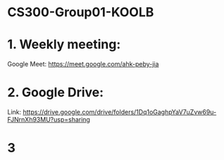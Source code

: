 # CS300-Group01-KOOLB

# 1. Weekly meeting: #
Google Meet: https://meet.google.com/ahk-peby-jia

# 2. Google Drive: #
Link: https://drive.google.com/drive/folders/1Dq1oGaghpYaV7uZvw69u-FJNrnXh93MU?usp=sharing

# 3 #
